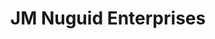 ---
title: "JM Nuguid Enterprises"
url: /poblacion-3-gerona-tarlac/jm-nuguid-enterprises/
shop: variety store
---